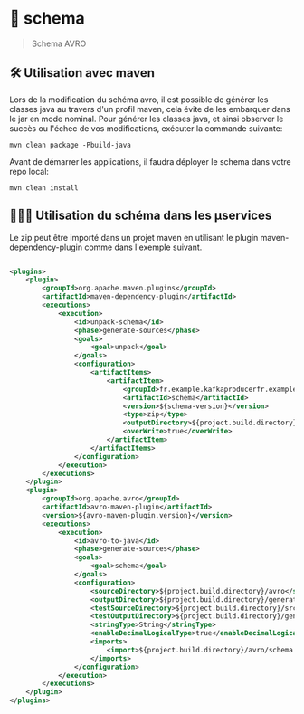 # 📖 schema

> Schema AVRO

## 🛠️ Utilisation avec maven

Lors de la modification du schéma avro, il est possible de générer les classes java au travers d'un profil maven, cela évite de les embarquer dans le jar en mode nominal.
Pour générer les classes java, et ainsi observer le succès ou l'échec de vos modifications, exécuter la commande suivante:

````shell
mvn clean package -Pbuild-java
````

Avant de démarrer les applications, il faudra déployer le schema dans votre repo local:
```shell
mvn clean install
```

## 🦸🏻‍♂️ Utilisation du schéma dans les µservices

Le zip peut être importé dans un projet maven en utilisant le plugin maven-dependency-plugin comme dans l'exemple suivant.<br/>

```xml

<plugins>
    <plugin>
        <groupId>org.apache.maven.plugins</groupId>
        <artifactId>maven-dependency-plugin</artifactId>
        <executions>
            <execution>
                <id>unpack-schema</id>
                <phase>generate-sources</phase>
                <goals>
                    <goal>unpack</goal>
                </goals>
                <configuration>
                    <artifactItems>
                        <artifactItem>
                            <groupId>fr.example.kafkaproducerfr.example.kafkaproducer</groupId>
                            <artifactId>schema</artifactId>
                            <version>${schema-version}</version>
                            <type>zip</type>
                            <outputDirectory>${project.build.directory}/avro</outputDirectory>
                            <overWrite>true</overWrite>
                        </artifactItem>
                    </artifactItems>
                </configuration>
            </execution>
        </executions>
    </plugin>
    <plugin>
        <groupId>org.apache.avro</groupId>
        <artifactId>avro-maven-plugin</artifactId>
        <version>${avro-maven-plugin.version}</version>
        <executions>
            <execution>
                <id>avro-to-java</id>
                <phase>generate-sources</phase>
                <goals>
                    <goal>schema</goal>
                </goals>
                <configuration>
                    <sourceDirectory>${project.build.directory}/avro</sourceDirectory>
                    <outputDirectory>${project.build.directory}/generated-sources/avro</outputDirectory>
                    <testSourceDirectory>${project.build.directory}/src/test/resources/avro/</testSourceDirectory>
                    <testOutputDirectory>${project.build.directory}/generated-test-sources/avro</testOutputDirectory>
                    <stringType>String</stringType>
                    <enableDecimalLogicalType>true</enableDecimalLogicalType>
                    <imports>
                        <import>${project.build.directory}/avro/schema.avsc</import>
                    </imports>
                </configuration>
            </execution>
        </executions>
    </plugin>
</plugins>
```